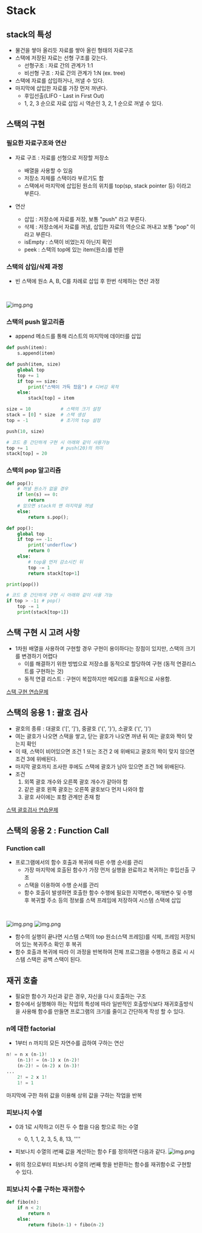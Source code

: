 # Stack
## stack의 특성
- 물건을 쌓아 올리듯 자료를 쌓아 올린 형태의 자료구조
- 스택에 저장된 자료는 선형 구조를 갖는다.
    - 선형구조 : 자료 간의 관계가 1:1
    - 비선형 구조 : 자료 간의 관계가 1:N (ex. tree)
- 스택에 자료를 삽입하거나, 꺼낼 수 있다.
- 마지막에 삽입한 자료를 가장 먼저 꺼낸다.
    - 후입선출(LIFO - Last in First Out)
    - 1, 2, 3 순으로 자료 삽입 시 역순인 3, 2, 1 순으로 꺼낼 수 있다.
    
## 스택의 구현
### 필요한 자료구조와 연산
- 자료 구조 : 자료를 선형으로 저장할 저장소
    - 배열을 사용할 수 있음
    - 저장소 자체를 스택이라 부르기도 함
    - 스택에서 마지막에 삽입된 원소의 위치를 top(sp, stack pointer 등) 이라고 부른다.
    
- 연산
    - 삽입 : 저장소에 자료를 저장, 보통 "push" 라고 부른다.
    - 삭제 : 저장소에서 자료를 꺼냄, 삽입한 자료의 역순으로 꺼내고 보통 "pop" 이라고 부른다.
    - isEmpty : 스택이 비었는지 아닌지 확인
    - peek : 스택의 top에 있는 item(원소)를 반환

### 스택의 삽입/삭제 과정
- 빈 스택에 원소 A, B, C를 차례로 삽입 후 한번 삭제하는 연산 과정
<br>

![img.png](img/stack_1.png)
<br>

### 스택의 push 알고리즘
- append 메소드를 통해 리스트의 마지막에 데이터를 삽입
```python
def push(item):
    s.append(item)
```

```python
def push(item, size)
    global top
    top += 1
    if top == size:
        print("스택이 가득 찼음") # 디버깅 목적
    else:
        stack[top] = item

size = 10           # 스택의 크기 설정
stack = [0] * size  # 스택 생성
top = -1            # 초기의 top 설정

push(10, size)

# 코드 중 간단하게 구현 시 아래와 같이 사용가능
top += 1            # push(20)의 의미
stack[top] = 20 
```

### 스택의 pop 알고리즘
```python
def pop():
    # 꺼낼 원소가 없을 경우
    if len(s) == 0:
        return 
    # 있으면 stack의 맨 마지막을 꺼냄
    else:
        return s.pop();
```

```python
def pop():
    global top
    if top == -1:
        print('underflow')
        return 0
    else:
        # top을 먼저 감소시킨 뒤 
        top -= 1
        return stack[top+1]

print(pop())

# 코드 중 간단하게 구현 시 아래와 같이 사용 가능
if top > -1: # pop()
    top -= 1
    print(stack[top+1])
```

## 스택 구현 시 고려 사항
- 1차원 배열을 사용하여 구현할 경우 구현이 용이하다는 장점이 있지만, 스택의 크기를 변경하기 어렵다
  - 이를 해결하기 위한 방법으로 저장소를 동적으로 할당하여 구현 (동적 연결리스트를 구현하는 것)
  - 동적 연결 리스트 : 구현이 복잡하지만 메모리를 효율적으로 사용함.

[스택 구현 연습문제](/DevStudy/Algorithm_Problem_Solving213/stack_1.py)

## 스택의 응용 1 : 괄호 검사
- 괄호의 종류 : 대괄호 ('[', ']'), 중괄호 ('{', '}'), 소괄호 ('(', ')')
- 여는 괄호가 나오면 스택을 쌓고, 닫는 괄호가 나오면 꺼낸 뒤 여는 괄호와 짝이 맞는지 확인
- 이 때, 스택이 비어있으면 조건 1 또는 조건 2 에 위배되고 괄호의 짝이 맞지 않으면 조건 3에 위배된다.
- 마지막 괄호까지 조사한 후에도 스택에 괄호가 남아 있으면 조건 1에 위배된다.
- 조건
  1. 외쪽 괄호 개수와 오른쪽 괄호 개수가 같아야 함
  2. 같은 괄호 왼쪽 괄호는 오른쪽 괄호보다 먼저 나와야 함
  3. 괄호 사이에는 포함 관계만 존재 함
  
[스택 괄호검사 연습문제](/DevStudy/Algorithm_Problem_Solving213/stack_2.py)

## 스택의 응용 2 : Function Call
### Function call
- 프로그램에서의 함수 호출과 복귀에 따른 수행 순서를 관리
  - 가장 마지막에 호출된 함수가 가장 먼저 실행을 완료하고 복귀하는 후입선출 구조
  - 스택을 이용하여 수행 순서를 관리
  - 함수 호출이 발생하면 호출한 함수 수행에 필요한 지역변수, 매개변수 및 수행 후 복귀할 주소 등의 정보를 스택 프레임에 저장하여 시스템 스택에 삽입
<br>

![img.png](img/stack_2.png)
![img.png](img/stack_3.png)
<br>

  - 함수의 실행이 끝나면 시스템 스택의 top 원소(스택 프레임)를 삭제, 프레임 저장되어 있는 복귀주소 확인 후 복귀
  - 함수 호출과 복귀에 따라 이 과정을 반복하여 전체 프로그램을 수행하고 종료 시 시스템 스택은 공백 스택이 된다.

## 재귀 호출
- 필요한 함수가 자신과 같은 경우, 자신을 다시 호출하는 구조
- 함수에서 실행해야 하는 작업의 특성에 따라 일반적인 호출방식보다 재귀호출방식을 사용해 함수를 만들면 프로그램의 크기를 줄이고 간단하게 작성 할 수 있다.
  
### n에 대한 factorial
- 1부터 n 까지의 모든 자연수를 곱하여 구하는 연산
```python
n! = n x (n-1)!
    (n-1)! = (n-1) x (n-2)!
    (n-2)! = (n-2) x (n-3)!
...
    2! = 2 x 1!
    1! = 1
```
  마지막에 구한 하위 값을 이용해 상위 값을 구하는 작업을 반복
  
### 피보나치 수열
- 0과 1로 시작하고 이전 두 수 합을 다음 항으로 하는 수열
  - 0, 1, 1, 2, 3, 5, 8, 13, ''''
  
- 피보나치 수열의 i번째 값을 계산하는 함수 F를 정의하면 다음과 같다.
![img.png](img/fibo.png)
  
- 위의 정으로부터 피보나치 수열의 i번째 항을 반환하는 함수를 재귀함수로 구현할 수 있다.

### 피보나치 수를 구하는 재귀함수
```python
def fibo(n):
    if n < 2:
        return n
    else:
        return fibo(n-1) + fibo(n-2)
```

